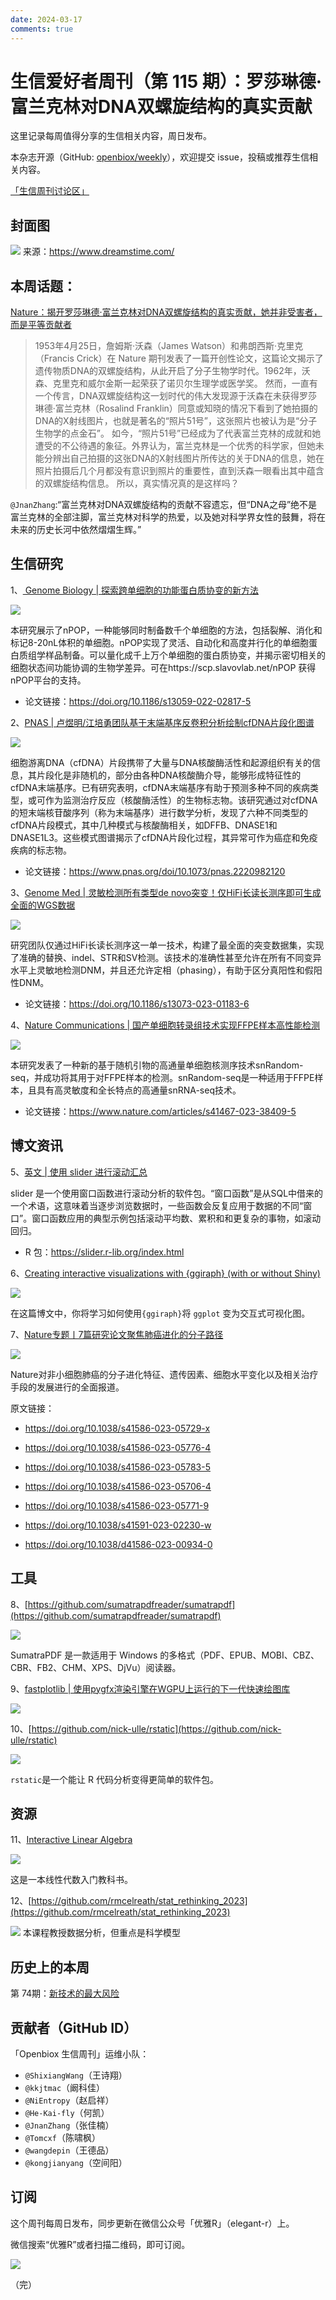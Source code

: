 ```yaml
---
date: 2024-03-17
comments: true
---
```


# 生信爱好者周刊（第 115 期）：罗莎琳德·富兰克林对DNA双螺旋结构的真实贡献

这里记录每周值得分享的生信相关内容，周日发布。

本杂志开源（GitHub: [openbiox/weekly](https://github.com/openbiox/weekly)），欢迎提交 issue，投稿或推荐生信相关内容。

[「生信周刊讨论区」](https://github.com/openbiox/weekly/discussions)

## 封面图

![](https://files.mdnice.com/user/38661/3fa5d148-f24f-4e90-83ef-a0390acc5969.png)
来源：https://www.dreamstime.com/

## 本周话题：

[Nature：揭开罗莎琳德·富兰克林对DNA双螺旋结构的真实贡献，她并非受害者，而是平等贡献者](https://mp.weixin.qq.com/s/hu1EkQxO7RhOdNZFw_xkRQ)
> 1953年4月25日，詹姆斯·沃森（James Watson）和弗朗西斯·克里克（Francis Crick）在 Nature 期刊发表了一篇开创性论文，这篇论文揭示了遗传物质DNA的双螺旋结构，从此开启了分子生物学时代。1962年，沃森、克里克和威尔金斯一起荣获了诺贝尔生理学或医学奖。
然而，一直有一个传言，DNA双螺旋结构这一划时代的伟大发现源于沃森在未获得罗莎琳德·富兰克林（Rosalind Franklin）同意或知晓的情况下看到了她拍摄的DNA的X射线图片，也就是著名的“照片51号”，这张照片也被认为是“分子生物学的点金石”。
如今，“照片51号”已经成为了代表富兰克林的成就和她遭受的不公待遇的象征。外界认为，富兰克林是一个优秀的科学家，但她未能分辨出自己拍摄的这张DNA的X射线图片所传达的关于DNA的信息，她在照片拍摄后几个月都没有意识到照片的重要性，直到沃森一眼看出其中蕴含的双螺旋结构信息。
所以，真实情况真的是这样吗？

`@JnanZhang`:“富兰克林对DNA双螺旋结构的贡献不容遗忘，但“DNA之母”绝不是富兰克林的全部注脚，富兰克林对科学的热爱，以及她对科学界女性的鼓舞，将在未来的历史长河中依然熠熠生辉。”

## 生信研究
1、[ Genome Biology | 探索跨单细胞的功能蛋白质协变的新方法](https://mp.weixin.qq.com/s/rTCTwkg_XXlO_75_K4EArQ)

![](https://files.mdnice.com/user/38661/fce94711-ce00-4145-941d-16a99e54fbcf.png)

本研究展示了nPOP，一种能够同时制备数千个单细胞的方法，包括裂解、消化和标记8-20nL体积的单细胞。nPOP实现了灵活、自动化和高度并行化的单细胞蛋白质组学样品制备。可以量化成千上万个单细胞的蛋白质协变，并揭示密切相关的细胞状态间功能协调的生物学差异。可在https://scp.slavovlab.net/nPOP 获得nPOP平台的支持。
- 论文链接：https://doi.org/10.1186/s13059-022-02817-5

2、[PNAS | 卢煜明/江培勇团队基于末端基序反卷积分析绘制cfDNA片段化图谱](https://mp.weixin.qq.com/s/3j_5qodCt7fGahcgutsUbQ)

![](https://files.mdnice.com/user/38661/4bf59945-5291-454c-b40c-34c6aa170e30.png)


细胞游离DNA（cfDNA）片段携带了大量与DNA核酸酶活性和起源组织有关的信息，其片段化是非随机的，部分由各种DNA核酸酶介导，能够形成特征性的cfDNA末端基序。已有研究表明，cfDNA末端基序有助于预测多种不同的疾病类型，或可作为监测治疗反应（核酸酶活性）的生物标志物。该研究通过对cfDNA的短末端核苷酸序列（称为末端基序）进行数学分析，发现了六种不同类型的cfDNA片段模式，其中几种模式与核酸酶相关，如DFFB、DNASE1和DNASE1L3。这些模式图谱揭示了cfDNA片段化过程，其异常可作为癌症和免疫疾病的标志物。

- 论文链接：https://www.pnas.org/doi/10.1073/pnas.2220982120

3、[Genome Med | 灵敏检测所有类型de novo突变！仅HiFi长读长测序即可生成全面的WGS数据](https://mp.weixin.qq.com/s/y7ldBCQWrxBLtIvrYYxOUg)

![](https://files.mdnice.com/user/38661/79236928-32b0-48a1-8a39-8f916f0c75ee.png)

研究团队仅通过HiFi长读长测序这一单一技术，构建了最全面的突变数据集，实现了准确的替换、indel、STR和SV检测。该技术的准确性甚至允许在所有不同变异水平上灵敏地检测DNM，并且还允许定相（phasing），有助于区分真阳性和假阳性DNM。
- 论文链接：https://doi.org/10.1186/s13073-023-01183-6

4、[Nature Communications | 国产单细胞转录组技术实现FFPE样本高性能检测](https://mp.weixin.qq.com/s/gV0-A9SMBgv5xBvRWFvCpQ)


![](https://files.mdnice.com/user/38661/b86de370-13b8-43f0-81f3-377f530bfdf3.png)


本研究发表了一种新的基于随机引物的高通量单细胞核测序技术snRandom-seq，并成功将其用于对FFPE样本的检测。snRandom-seq是一种适用于FFPE样本，且具有高灵敏度和全长特点的高通量snRNA-seq技术。

- 论文链接：https://www.nature.com/articles/s41467-023-38409-5

## 博文资讯
5、[英文 | 使用 slider 进行滚动汇总](https://themockup.blog/posts/2022-11-16-rolling-summaries-with-slider-in-r/index.html)

slider 是一个使用窗口函数进行滚动分析的软件包。“窗口函数”是从SQL中借来的一个术语，这意味着当逐步浏览数据时，一些函数会反复应用于数据的不同“窗口”。窗口函数应用的典型示例包括滚动平均数、累积和和更复杂的事物，如滚动回归。

- R 包：https://slider.r-lib.org/index.html 

6、[Creating interactive visualizations with {ggiraph} (with or without Shiny)](https://albert-rapp.de/posts/ggplot2-tips/17_ggiraph/17_ggiraph.html)

![](https://files.mdnice.com/user/38661/631be2c1-8006-4306-b1b9-f0c6f21864da.png)

在这篇博文中，你将学习如何使用`{ggiraph}`将 `ggplot` 变为交互式可视化图。

7、[Nature专题丨7篇研究论文聚焦肺癌进化的分子路径](https://mp.weixin.qq.com/s/iKdTbQ5i4vLbDsjKcQR3Ew)

![](https://files.mdnice.com/user/38661/168642a9-dfef-4418-a020-aeb4a5f93f8c.png)


Nature对非小细胞肺癌的分子进化特征、遗传因素、细胞水平变化以及相关治疗手段的发展进行的全面报道。

原文链接：
-  https://doi.org/10.1038/s41586-023-05729-x
- https://doi.org/10.1038/s41586-023-05776-4
- https://doi.org/10.1038/s41586-023-05783-5
- https://doi.org/10.1038/s41586-023-05706-4
- https://doi.org/10.1038/s41586-023-05771-9
- https://doi.org/10.1038/s41591-023-02230-w

- https://doi.org/10.1038/d41586-023-00934-0


## 工具
8、[https://github.com/sumatrapdfreader/sumatrapdf](https://github.com/sumatrapdfreader/sumatrapdf)

![](https://files.mdnice.com/user/38661/0d2ee756-7a97-438a-8b8e-3673fc9c4cf9.png)

SumatraPDF 是一款适用于 Windows 的多格式（PDF、EPUB、MOBI、CBZ、CBR、FB2、CHM、XPS、DjVu）阅读器。


9、[fastplotlib | 使用pygfx渲染引擎在WGPU上运行的下一代快速绘图库](https://github.com/fastplotlib/fastplotlib)

![](https://files.mdnice.com/user/38661/9c10cea6-4b32-4986-bf2f-3b1c20b66c69.png)

10、[https://github.com/nick-ulle/rstatic](https://github.com/nick-ulle/rstatic)

![](https://files.mdnice.com/user/38661/21574950-0b30-4f1e-8fcc-7b2606ffdc1f.png)

`rstatic`是一个能让 R 代码分析变得更简单的软件包。

 
## 资源
11、[Interactive Linear Algebra](https://services.math.duke.edu/~jdr/ila.html)

![](https://files.mdnice.com/user/38661/4d200250-b220-4b19-9064-f74ca2a8acd0.png)

这是一本线性代数入门教科书。

12、[https://github.com/rmcelreath/stat_rethinking_2023](https://github.com/rmcelreath/stat_rethinking_2023)

![](https://files.mdnice.com/user/38661/d8dcc6b1-e87f-4e1a-9544-ace7800b0727.png)
本课程教授数据分析，但重点是科学模型



## 历史上的本周
第 74期：[新技术的最大风险](https://mp.weixin.qq.com/s/vKXSfQZKtFLUzTAV7166Sw)

## 贡献者（GitHub ID）

「Openbiox 生信周刊」运维小队：

- `@ShixiangWang`（王诗翔）
- `@kkjtmac`（阚科佳）
- `@NiEntropy`（赵启祥）
- `@He-Kai-fly`（何凯）
- `@JnanZhang`（张佳楠）
- `@Tomcxf`（陈啸枫）
- `@wangdepin`（王德品）
- `@kongjianyang`（空间阳）

## 订阅

这个周刊每周日发布，同步更新在微信公众号「优雅R」（elegant-r）上。

微信搜索“优雅R”或者扫描二维码，即可订阅。

![](https://cdn.nlark.com/yuque/0/2022/png/471931/1648306398708-897e7ad4-6008-40f8-9200-ddee834b09a7.png)

（完）

